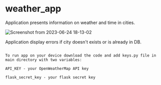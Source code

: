 # weather_app

Application presents information on weather and time in cities.

![Screenshot from 2023-06-24 18-13-02](https://github.com/mt-fret/weather_app/assets/32341652/30cef67e-aca6-4d18-b509-ed2f2af4c135)


Application display errors if city doesn't exists or is already in DB.

~~~~~~~~~~~~~~~~~~~~~~~~~~~~~~~~~~~~~

To run app on your device download the code and add keys.py file in main directory with two variables:

API_KEY - your OpenWeatherMap API key

flask_secret_key - your flask secret key
